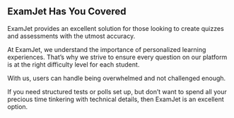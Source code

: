 ﻿
## **ExamJet Has You Covered**

ExamJet provides an excellent solution for those looking to create quizzes and assessments with the utmost accuracy.

At ExamJet, we understand the importance of personalized learning experiences. That’s why we strive to ensure every question on our platform is at the right difficulty level for each student.

With us, users can handle being overwhelmed and not challenged enough.

If you need structured tests or polls set up, but don’t want to spend all your precious time tinkering with technical details, then ExamJet is an excellent option.
